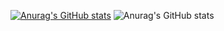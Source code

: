 [![Anurag's GitHub stats](https://github-readme-stats.vercel.app/api?username=dotnotation)](https://github.com/dotnotation/github-readme-stats)
![Anurag's GitHub stats](https://github-readme-stats.vercel.app/api?username=dotnotation&show_icons=true&theme=nightowl)



